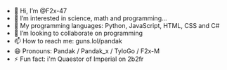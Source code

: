 - 👋 Hi, I’m @F2x-47
- 👀 I’m interested in science, math and programming...
- 🧠 My programming languages: Python, JavaScript, HTML, CSS and C#
- 💞️ I’m looking to collaborate on programming
- 📫 How to reach me: guns.lol/pandak
- 😄 Pronouns: Pandak / Pandak_x / TyloGo / F2x-M
- ⚡ Fun fact: i'm Quaestor of Imperial on 2b2fr
